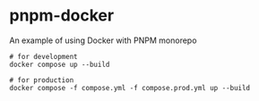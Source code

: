 # pnpm-docker
An example of using Docker with PNPM monorepo

```shell
# for development
docker compose up --build

# for production
docker compose -f compose.yml -f compose.prod.yml up --build
```